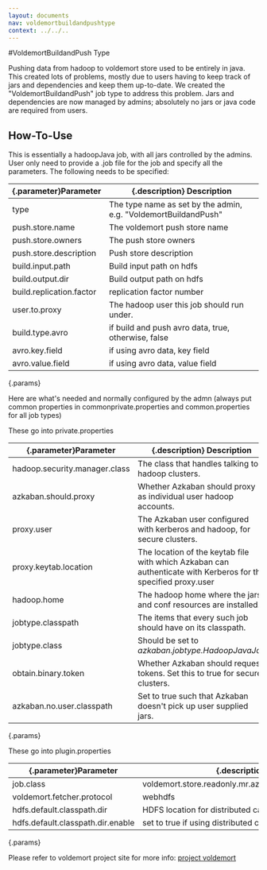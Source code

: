 ```yaml
---
layout: documents
nav: voldemortbuildandpushtype
context: ../../..
---
```


#VoldemortBuildandPush Type

Pushing data from hadoop to voldemort store used to be entirely in java. This created lots of problems, mostly due to users having to keep track of jars and dependencies and keep them up-to-date. We created the "VoldemortBuildandPush" job type to address this problem. Jars and dependencies are now managed by admins; absolutely no jars or java code are required from users.

## How-To-Use

This is essentially a hadoopJava job, with all jars controlled by the admins. User only need to provide a .job file for the job and specify all the parameters.
The following needs to be specified:

|{.parameter}Parameter               |{.description} Description                                                       					|
|---------------------|-----------------------------------------------------------------------------------------------------------------|
|type		          | The type name as set by the admin, e.g. "VoldemortBuildandPush"																							|
|push.store.name      | The voldemort push store name																|
|push.store.owners    | The push store owners					|
|push.store.description		| Push store description										 					|
|build.input.path 		| Build input path on hdfs										 					|
|build.output.dir 		| Build output path on hdfs										 					|
|build.replication.factor 		| replication factor number										 					|
|user.to.proxy		  | The hadoop user this job should run under.  																	|
|build.type.avro	  | if build and push avro data, true, otherwise, false 																						|
|avro.key.field 		| if using avro data, key field										 					|
|avro.value.field 		| if using avro data, value field										 					|
{.params}

Here are what's needed and normally configured by the admn (always put common properties in commonprivate.properties and common.properties for all job types)

These go into private.properties

|{.parameter}Parameter               |{.description} Description																		|
|---------------------|-----------------------------------------------------------------------------------------------------------------|
|hadoop.security.manager.class | The class that handles talking to hadoop clusters.														|
|azkaban.should.proxy          | Whether Azkaban should proxy as individual user hadoop accounts.										|
|proxy.user          			| The Azkaban user configured with kerberos and hadoop, for secure clusters.							|
|proxy.keytab.location         | The location of the keytab file with which Azkaban can authenticate with Kerberos for the specified proxy.user		|
|hadoop.home          			| The hadoop home where the jars and conf resources are installed.										|
|jobtype.classpath				| The items that every such job should have on its classpath.											|
|jobtype.class					| Should be set to _azkaban.jobtype.HadoopJavaJob_														|
|obtain.binary.token			| Whether Azkaban should request tokens. Set this to true for secure clusters.							|
|azkaban.no.user.classpath			| Set to true such that Azkaban doesn't pick up user supplied jars.							|
{.params}

These go into plugin.properties

|{.parameter}Parameter               |{.description} Description																		|
|---------------------|-----------------------------------------------------------------------------------------------------------------|
|job.class				| voldemort.store.readonly.mr.azkaban.VoldemortBuildAndPushJob														|
|voldemort.fetcher.protocol         | webhdfs										|
|hdfs.default.classpath.dir       			| HDFS location for distributed cache							|
|hdfs.default.classpath.dir.enable        | set to true if using distributed cache to ship dependency jars		|
{.params}

Please refer to voldemort project site for more info:
[project voldemort](http://www.project-voldemort.com/voldemort/)
